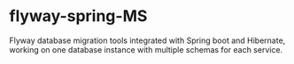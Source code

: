 # flyway-spring-MS
Flyway database migration tools integrated with Spring boot and Hibernate, working on one database instance with multiple schemas for each service.
